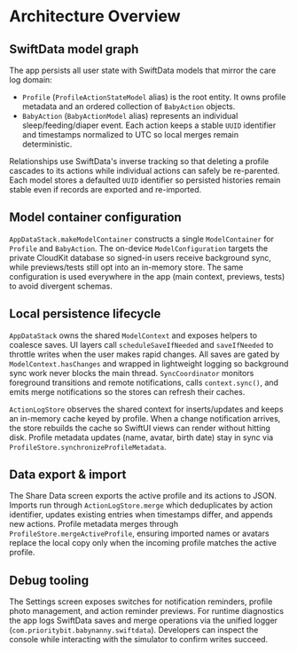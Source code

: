 # Architecture Overview

## SwiftData model graph

The app persists all user state with SwiftData models that mirror the care log domain:

- `Profile` (`ProfileActionStateModel` alias) is the root entity. It owns profile metadata and an ordered collection of `BabyAction` objects.
- `BabyAction` (`BabyActionModel` alias) represents an individual sleep/feeding/diaper event. Each action keeps a stable `UUID` identifier and timestamps normalized to UTC so local merges remain deterministic.

Relationships use SwiftData's inverse tracking so that deleting a profile cascades to its actions while individual actions can safely be re-parented. Each model stores a defaulted `UUID` identifier so persisted histories remain stable even if records are exported and re-imported.

## Model container configuration

`AppDataStack.makeModelContainer` constructs a single `ModelContainer` for `Profile` and `BabyAction`. The on-device `ModelConfiguration` targets the private CloudKit database so signed-in users receive background sync, while previews/tests still opt into an in-memory store. The same configuration is used everywhere in the app (main context, previews, tests) to avoid divergent schemas.

## Local persistence lifecycle

`AppDataStack` owns the shared `ModelContext` and exposes helpers to coalesce saves. UI layers call `scheduleSaveIfNeeded` and `saveIfNeeded` to throttle writes when the user makes rapid changes. All saves are gated by `ModelContext.hasChanges` and wrapped in lightweight logging so background sync work never blocks the main thread. `SyncCoordinator` monitors foreground transitions and remote notifications, calls `context.sync()`, and emits merge notifications so the stores can refresh their caches.

`ActionLogStore` observes the shared context for inserts/updates and keeps an in-memory cache keyed by profile. When a change notification arrives, the store rebuilds the cache so SwiftUI views can render without hitting disk. Profile metadata updates (name, avatar, birth date) stay in sync via `ProfileStore.synchronizeProfileMetadata`.

## Data export & import

The Share Data screen exports the active profile and its actions to JSON. Imports run through `ActionLogStore.merge` which deduplicates by action identifier, updates existing entries when timestamps differ, and appends new actions. Profile metadata merges through `ProfileStore.mergeActiveProfile`, ensuring imported names or avatars replace the local copy only when the incoming profile matches the active profile.

## Debug tooling

The Settings screen exposes switches for notification reminders, profile photo management, and action reminder previews. For runtime diagnostics the app logs SwiftData saves and merge operations via the unified logger (`com.prioritybit.babynanny.swiftdata`). Developers can inspect the console while interacting with the simulator to confirm writes succeed.
